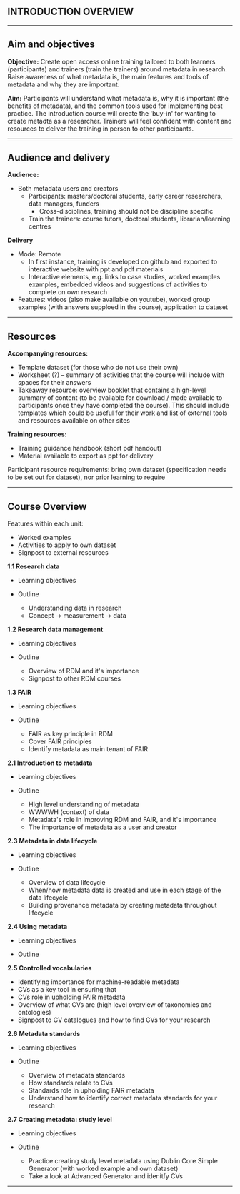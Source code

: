 ## INTRODUCTION  OVERVIEW

---
## Aim and objectives

**Objective:** Create open access online training tailored to both learners (participants) and trainers (train the trainers) around metadata in research. Raise awareness of what metadata is, the main features and tools of metadata and why they are important.

**Aim:** Participants will understand what metadata is, why it is important (the benefits of metadata), and the common tools used for implementing best practice. The introduction course will create the 'buy-in' for wanting to create metadta as a researcher. Trainers will feel confident with content and resources to deliver the training in person to other participants.

---
## Audience and delivery

**Audience:**
- Both metadata users and creators
  - Participants: masters/doctoral students, early career researchers, data managers, funders
    - Cross-disciplines, training should not be discipline specific
  - Train the trainers: course tutors, doctoral students, librarian/learning centres

**Delivery**
- Mode: Remote
  - In first instance, training is developed on github and exported to interactive website with ppt and pdf materials
  - Interactive elements, e.g. links to case studies, worked examples examples, embedded videos and suggestions of activities to complete on own research
- Features: videos (also make available on youtube), worked group examples (with answers supploed in the course), application to dataset

---
## Resources

**Accompanying resources:**
- Template dataset (for those who do not use their own)
- Worksheet (?) – summary of activities that the course will include with spaces for their answers
- Takeaway resource: overview booklet that contains a high-level summary of content (to be available for download / made available to participants once they have completed the course). This should include templates which could be useful for their work and list of external tools and resources available on other sites

**Training resources:**
- Training guidance handbook (short pdf handout)
- Material available to export as ppt for delivery

Participant resource requirements: bring own dataset (specification needs to be set out for dataset), nor prior learning to require

---
## Course Overview

Features within each unit:
- Worked examples
- Activities to apply to own dataset
- Signpost to external resources

**1.1 Research data**
- Learning objectives


- Outline 
  - Understanding data in research
  - Concept -> measurement -> data
    
**1.2 Research data management**
- Learning objectives


- Outline 
  - Overview of RDM and it's importance
  - Signpost to other RDM courses
    
**1.3 FAIR**
- Learning objectives


- Outline 
  - FAIR as key principle in RDM
  - Cover FAIR principles
  - Identify metadata as main tenant of FAIR
    
**2.1 Introduction to metadata**
- Learning objectives


- Outline 
  - High level understanding of metadata
  - WWWWH (context) of data
  - Metadata's role in improving RDM and FAIR, and it's importance
  - The importance of metadata as a user and creator
  
    
**2.3 Metadata in data lifecycle**
- Learning objectives


- Outline 
  - Overview of data lifecycle
  - When/how metadata data is created and use in each stage of the data lifecycle
  - Building provenance metadata by creating metadata throughout lifecycle
    
**2.4 Using metadata**
- Learning objectives


- Outline 

**2.5 Controlled vocabularies**
   - Identifying importance for machine-readable metadata
   - CVs as a key tool in ensuring that
   - CVs role in upholding FAIR metadata
   - Overview of what CVs are (high level overview of taxonomies and ontologies)
   - Signpost to CV catalogues and how to find CVs for your research
  
**2.6 Metadata standards**

- Learning objectives


- Outline 
   - Overview of metadata standards
   - How standards relate to CVs
   - Standards role in upholding FAIR metadata
   - Understand how to identify correct metadata standards for your research
  
**2.7 Creating metadata: study level**
- Learning objectives


- Outline 
  - Practice creating study level metadata using Dublin Core Simple Generator (with worked example and own dataset)
  - Take a look at Advanced Generator and idenitfy CVs
    

---
